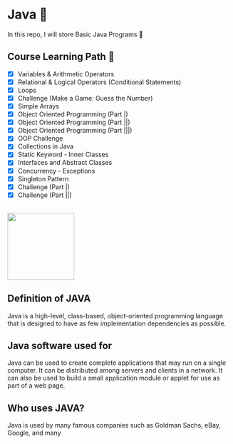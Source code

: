 # Java 🎍
In this repo, I will store Basic Java Programs 🧊


## Course Learning Path 🏁

- [x] Variables & Arithmetic Operators
- [x] Relational & Logical Operators (Conditional Statements)
- [x] Loops
- [x] Challenge (Make a Game: Guess the Number)
- [x] Simple Arrays
- [x] Object Oriented Programming (Part |)
- [x] Object Oriented Programming (Part ||)
- [x] Object Oriented Programming (Part |||)
- [x] OOP Challenge
- [x] Collections in Java
- [x] Static Keyword - Inner Classes
- [x] Interfaces and Abstract Classes
- [x] Concurrency - Exceptions
- [x] Singleton Pattern
- [x] Challenge (Part |)
- [x] Challenge (Part ||)

<br>
<img width="150" src="https://mechomotive.com/wp-content/uploads/2021/06/java1.png" />
<br>


## Definition of JAVA
Java is a high-level, class-based, object-oriented programming language that is designed to have as few implementation dependencies as possible.

## Java software used for
Java can be used to create complete applications that may run on a single computer. It can be distributed among servers and clients in a network. It can also be used to build a small application module or applet for use as part of a web page.

## Who uses JAVA?
Java is used by many famous companies such as Goldman Sachs, eBay, Google, and many